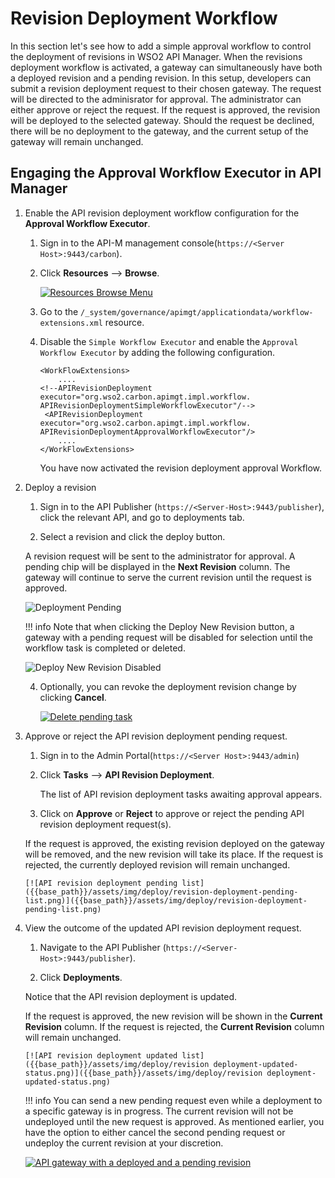 # Revision Deployment Workflow

In this section let's see how to add a simple approval workflow to control the deployment of revisions in WSO2 API Manager. When the revisions deployment workflow is activated, a gateway can simultaneously have both a deployed revision and a pending revision. In this setup, developers can submit a revision deployment request to their chosen gateway. The request will be directed to the adminisrator for approval. The administrator can either approve or reject the request. If the request is approved, the revision will be deployed to the selected gateway. Should the request be declined, there will be no deployment to the gateway, and the current setup of the gateway will remain unchanged.

## Engaging the Approval Workflow Executor in API Manager

1. Enable the API revision deployment workflow configuration for the **Approval Workflow Executor**.

    1. Sign in to the API-M management console(`https://<Server Host>:9443/carbon`).

    2. Click **Resources** --> **Browse**.

       [![Resources Browse Menu]({{base_path}}/assets/img/learn/wf-extensions-browse.png)]({{base_path}}/assets/img/learn/wf-extensions-browse.png)

    3. Go to the `/_system/governance/apimgt/applicationdata/workflow-extensions.xml` resource.

    4. Disable the `Simple Workflow Executor` and enable the `Approval Workflow Executor` by adding the following configuration.

       <a name="config"></a>
       ```
       <WorkFlowExtensions>
           ....
       <!--APIRevisionDeployment executor="org.wso2.carbon.apimgt.impl.workflow.
       APIRevisionDeploymentSimpleWorkflowExecutor"/-->
        <APIRevisionDeployment executor="org.wso2.carbon.apimgt.impl.workflow.
       APIRevisionDeploymentApprovalWorkflowExecutor"/>
           ....
       </WorkFlowExtensions>
       ```

       You have now activated the revision deployment approval Workflow.

2.  Deploy a revision

    1. Sign in to the API Publisher (`https://<Server-Host>:9443/publisher`), click the relevant API, and go to deployments tab.

    2. Select a revision and click the deploy button.

    A revision request will be sent to the administrator for approval. A pending chip will be displayed in the **Next Revision** column. The gateway will continue to serve the current revision until the request is approved. 

    ![Deployment Pending]({{base_path}}/assets/img/deploy/pending-revision.png)

    !!! info
    Note that when clicking the Deploy New Revision button, a gateway with a pending request will be disabled for selection until the workflow task is completed or deleted.
    
    ![Deploy New Revision Disabled]({{base_path}}/assets/img/deploy/pending-deploy-new-revision-tab.png)

    4. Optionally, you can revoke the deployment revision change by clicking **Cancel**.

       [![Delete pending task]({{base_path}}/assets/img/deploy/delete-revision-deployment-request.png)]({{base_path}}/assets/img/deploy/delete-revision-deployment-request.png)

3. Approve or reject the API revision deployment pending request.

    1. Sign in to the Admin Portal(`https://<Server Host>:9443/admin`)

    2. Click **Tasks** --> **API Revision Deployment**.

       The list of API revision deployment tasks awaiting approval appears.

    3. Click on **Approve** or **Reject** to approve or reject the pending API revision deployment request(s).

    If the request is approved, the existing revision deployed on the gateway will be removed, and the new revision will take its place. If the request is rejected, the currently deployed revision will remain unchanged. 

       [![API revision deployment pending list]({{base_path}}/assets/img/deploy/revision-deployment-pending-list.png)]({{base_path}}/assets/img/deploy/revision-deployment-pending-list.png)

4. View the outcome of the updated API revision deployment request.

    1. Navigate to the API Publisher (`https://<Server-Host>:9443/publisher`).

    2. Click **Deployments**.

    Notice that the API revision deployment is updated.

    If the request is approved, the new revision will be shown in the **Current Revision** column.
    If the request is rejected, the **Current Revision** column will remain unchanged.

       [![API revision deployment updated list]({{base_path}}/assets/img/deploy/revision deployment-updated-status.png)]({{base_path}}/assets/img/deploy/revision deployment-updated-status.png)
       
    !!! info
    You can send a new pending request even while a deployment to a specific gateway is in progress. The current revision will not be undeployed until the new request is approved. As
    mentioned earlier, you have the option to either cancel the second pending request or undeploy the current revision at your discretion.

    [![API gateway with a deployed and a pending revision]({{base_path}}/assets/img/deploy/deployed-and-pending-revisions.png)]({{base_path}}/assets/img/deploy/deployed-and-pending-revisions.png)

